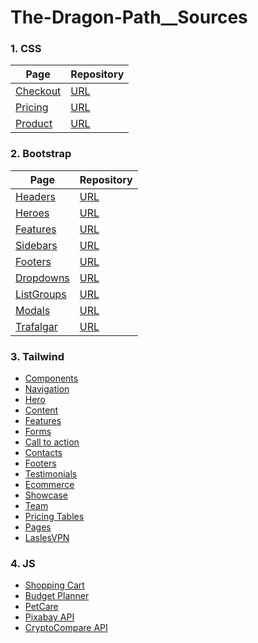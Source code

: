 # The-Dragon-Path__Sources


### 1. CSS
Page | Repository
--- | ---
[Checkout](https://oscarfgutierrezo.github.io/Checkout-Example/) | [URL](https://github.com/oscarfgutierrezo/Checkout-Example)
[Pricing](https://oscarfgutierrezo.github.io/Pricing-Example/) | [URL](https://github.com/oscarfgutierrezo/Pricing-Example)
[Product](https://oscarfgutierrezo.github.io/Product-Example/) | [URL](https://github.com/oscarfgutierrezo/Product-Example)

### 2. Bootstrap
Page | Repository
--- | ---
[Headers](https://oscarfgutierrezo.github.io/Headers-Example/) | [URL](https://github.com/oscarfgutierrezo/Headers-Example)
[Heroes](https://oscarfgutierrezo.github.io/Heroes-Example/) | [URL](https://github.com/oscarfgutierrezo/Heroes-Example)
[Features](https://oscarfgutierrezo.github.io/Feature-Example/) | [URL](https://github.com/oscarfgutierrezo/Feature-Example)
[Sidebars](https://oscarfgutierrezo.github.io/Sidebars-Example/) | [URL](https://github.com/oscarfgutierrezo/Sidebars-Example)
[Footers](https://oscarfgutierrezo.github.io/Footers-Example/) | [URL](https://github.com/oscarfgutierrezo/Footers-Example)
[Dropdowns](https://oscarfgutierrezo.github.io/Dropdowns-Example/) | [URL](https://github.com/oscarfgutierrezo/Dropdowns-Example)
[ListGroups](https://oscarfgutierrezo.github.io/List-groups-Example/) | [URL](https://github.com/oscarfgutierrezo/List-groups-Example)
[Modals](https://oscarfgutierrezo.github.io/Modals-Example/) | [URL](https://github.com/oscarfgutierrezo/Modals-Example)
[Trafalgar](https://oscarfgutierrezo.github.io/Trafalgar-Example/) | [URL](https://github.com/oscarfgutierrezo/Trafalgar-Example)

### 3. Tailwind
+ [Components](https://github.com/oscarfgutierrezo/Components-Example)
+ [Navigation](https://github.com/oscarfgutierrezo/Navigation-Example)
+ [Hero](https://github.com/oscarfgutierrezo/Hero-Example)
+ [Content](https://github.com/oscarfgutierrezo/Content-Example)
+ [Features](https://github.com/oscarfgutierrezo/Feature-Example-02)
+ [Forms](https://github.com/oscarfgutierrezo/Forms-Example)
+ [Call to action](https://github.com/oscarfgutierrezo/Call-to-action-Example)
+ [Contacts](https://github.com/oscarfgutierrezo/Contacts-Example)
+ [Footers](https://github.com/oscarfgutierrezo/Footers-02-Example)
+ [Testimonials](https://github.com/oscarfgutierrezo/Testimonials-Example)
+ [Ecommerce](https://github.com/oscarfgutierrezo/Ecommerce-Example)
+ [Showcase](https://github.com/oscarfgutierrezo/Showcase-Example)
+ [Team](https://github.com/oscarfgutierrezo/Team-Example)
+ [Pricing Tables](https://github.com/oscarfgutierrezo/Pricing-Tables-Example)
+ [Pages](https://github.com/oscarfgutierrezo/Pages-Example)
+ [LaslesVPN](https://github.com/oscarfgutierrezo/LaslesVPN-Example)

### 4. JS
+ [Shopping Cart](https://github.com/oscarfgutierrezo/ShoppingCart-Example)
+ [Budget Planner](https://github.com/oscarfgutierrezo/BudgetPlanner)
+ [PetCare](https://github.com/oscarfgutierrezo/PetCare-Example)
+ [Pixabay API](https://github.com/oscarfgutierrezo/PixabayAPI-Example)
+ [CryptoCompare API](https://github.com/oscarfgutierrezo/CryptoCompareAPI-Example)









